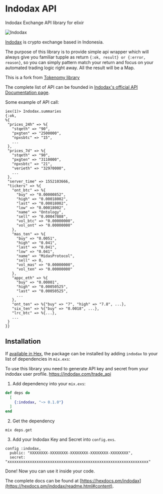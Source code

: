 # Indodax API

Indodax Exchange API library for elixir

![Indodax](https://user-images.githubusercontent.com/13211518/57278076-ce1c1980-70cf-11e9-855a-4a615fa729a0.png)

[Indodax](https://www.indodax.com) is crypto exchange based in Indonesia.

The purpose of this library is to provide simple api wrapper which will always give you familiar tupple as return ``` {:ok, result} or {:error, reason} ```, so you can simply pattern match your return and focus on your automated trading logic right away. All the result will be a Map.

This is a fork from [Tokenomy library](https://github.com/virkillz/tokex)

The complete list of API can be founded in [Indodax's official API Documentation page](https://github.com/btcid/indodax-official-api-docs).

Some example of API call:


  ```
iex(1)> Indodax.summaries
{:ok,
 %{
   "prices_24h" => %{
     "stqeth" => "90",
     "pxgten" => "2500000",
     "npxsbtc" => "15",
     ...
   },
   "prices_7d" => %{
     "stqeth" => "90",
     "pxgten" => "3110000",
     "npxsbtc" => "21",
     "verieth" => "32970000",
     ...
   },
   "server_time" => 1552103666,
   "tickers" => %{
     "ont_btc" => %{
       "buy" => "0.00000852",
       "high" => "0.00018002",
       "last" => "0.00018002",
       "low" => "0.00018002",
       "name" => "Ontology",
       "sell" => "0.00047888",
       "vol_btc" => "0.00000000",
       "vol_ont" => "0.00000000"
     },
     "mas_ten" => %{
       "buy" => "0.0051",
       "high" => "0.041",
       "last" => "0.041",
       "low" => "0.041",
       "name" => "MidasProtocol",
       "sell" => 0,
       "vol_mas" => "0.00000000",
       "vol_ten" => "0.00000000"
     },
     "appc_eth" => %{
       "buy" => "0.00001",
       "high" => "0.00050525",
       "last" => "0.00050525",
       ...
     },
     "ont_ten" => %{"buy" => "7", "high" => "7.8", ...},
     "six_ten" => %{"buy" => "0.0018", ...},
     "lrc_btc" => %{...},
     ...
   }
 }}

  ```





## Installation

If [available in Hex](https://hex.pm/docs/publish), the package can be installed
by adding `indodax` to your list of dependencies in `mix.exs`:

To use this library you need to generate API key and secret from your indodax user profile. https://indodax.com/trade_api


1. Add dependency into your `mix.exs`:

```elixir
def deps do
  [
    {:indodax, "~> 0.1.0"}
  ]
end
```


2. Get the dependency

```
mix deps.get
```


3. Add your Indodax Key and Secret into `config.exs`.

```
config :indodax,
  public: "XXXXXXXX-XXXXXXXX-XXXXXXXX-XXXXXXXX-XXXXXXXX",
  secret: "xxxxxxxxxxxxxxxxxxxxxxxxxxxxxxxxxxxxxxxxxxxxxxxxxxxxxxxxxxxxxxx"

```

Done! Now you can use it inside your code.


The complete docs can be found at [https://hexdocs.pm/indodax](https://hexdocs.pm/indodax/readme.html#content).

